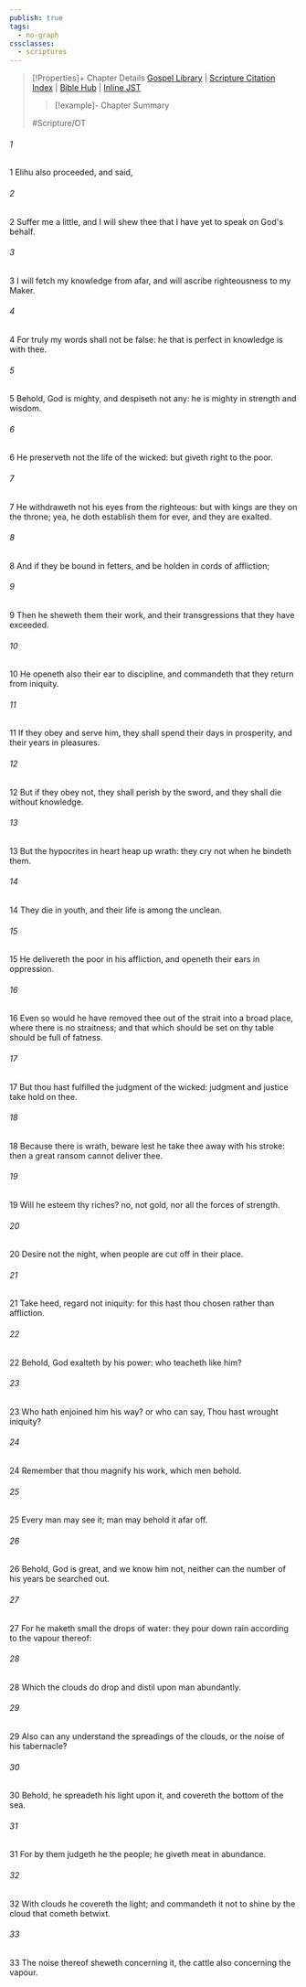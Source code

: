 ```yaml
---
publish: true
tags:
  - no-graph
cssclasses:
  - scriptures
---
```

>[!Properties]+ Chapter Details
>[Gospel Library](https://churchofjesuschrist.org/study/scriptures/ot/job/36?lang=eng)    |    [Scripture Citation Index](https://scriptures.byu.edu/#07624::c07624)    |    [Bible Hub](https://biblehub.com/job/36.htm)    |    [Inline JST](https://scripturetoolbox.com/html/ic/Job/36.html)
>>[!example]- Chapter Summary
>> 
> 
>
>#Scripture/OT
###### 1
1 Elihu also proceeded, and said,
###### 2
2 Suffer me a little, and I will shew thee that I have yet to speak on God's behalf.
###### 3
3 I will fetch my knowledge from afar, and will ascribe righteousness to my Maker.
###### 4
4 For truly my words shall not be false: he that is perfect in knowledge is with thee.
###### 5
5 Behold, God is mighty, and despiseth not any: he is mighty in strength and wisdom.
###### 6
6 He preserveth not the life of the wicked: but giveth right to the poor.
###### 7
7 He withdraweth not his eyes from the righteous: but with kings are they on the throne; yea, he doth establish them for ever, and they are exalted.
###### 8
8 And if they be bound in fetters, and be holden in cords of affliction;
###### 9
9 Then he sheweth them their work, and their transgressions that they have exceeded.
###### 10
10 He openeth also their ear to discipline, and commandeth that they return from iniquity.
###### 11
11 If they obey and serve him, they shall spend their days in prosperity, and their years in pleasures.
###### 12
12 But if they obey not, they shall perish by the sword, and they shall die without knowledge.
###### 13
13 But the hypocrites in heart heap up wrath: they cry not when he bindeth them.
###### 14
14 They die in youth, and their life is among the unclean.
###### 15
15 He delivereth the poor in his affliction, and openeth their ears in oppression.
###### 16
16 Even so would he have removed thee out of the strait into a broad place, where there is no straitness; and that which should be set on thy table should be full of fatness.
###### 17
17 But thou hast fulfilled the judgment of the wicked: judgment and justice take hold on thee.
###### 18
18 Because there is wrath, beware lest he take thee away with his stroke: then a great ransom cannot deliver thee.
###### 19
19 Will he esteem thy riches? no, not gold, nor all the forces of strength.
###### 20
20 Desire not the night, when people are cut off in their place.
###### 21
21 Take heed, regard not iniquity: for this hast thou chosen rather than affliction.
###### 22
22 Behold, God exalteth by his power: who teacheth like him?
###### 23
23 Who hath enjoined him his way? or who can say, Thou hast wrought iniquity?
###### 24
24 Remember that thou magnify his work, which men behold.
###### 25
25 Every man may see it; man may behold it afar off.
###### 26
26 Behold, God is great, and we know him not, neither can the number of his years be searched out.
###### 27
27 For he maketh small the drops of water: they pour down rain according to the vapour thereof:
###### 28
28 Which the clouds do drop and distil upon man abundantly.
###### 29
29 Also can any understand the spreadings of the clouds, or the noise of his tabernacle?
###### 30
30 Behold, he spreadeth his light upon it, and covereth the bottom of the sea.
###### 31
31 For by them judgeth he the people; he giveth meat in abundance.
###### 32
32 With clouds he covereth the light; and commandeth it not to shine by the cloud that cometh betwixt.
###### 33
33 The noise thereof sheweth concerning it, the cattle also concerning the vapour.
